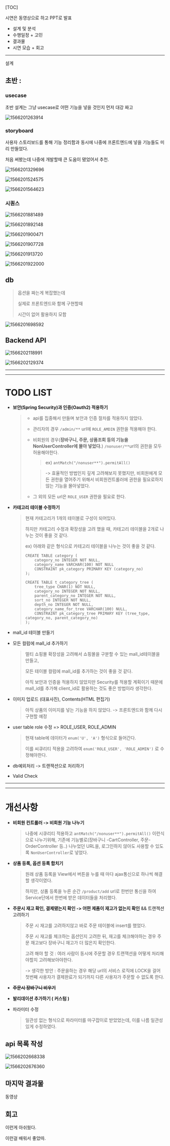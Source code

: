 [TOC]

시연은 동영상으로 하고 PPT로 발표

- 설계 및 분석
- 수행일정 + 고민
- 결과물
- 시연 모습 + 회고

---

설계 

## 초반 :

### usecase

초반 설계는 그냥 usecase로 어떤 기능을 넣을 것인지 먼저 대강 짜고

![1566201263914](assets/1566201263914.png)



### storyboard

사용자 스토리보드를 통해 기능 정리함과 동시에 나중에 프론트엔드에 넣을 기능들도 미리 만들었다.

처음 써봤는데 나중에 개발할때 큰 도움이 됐었어서 추천. 

![1566201329696](assets/1566201329696.png)

![1566201524575](assets/1566201524575.png)

![1566201564623](assets/1566201564623.png)

### 시퀀스

![1566201881489](assets/1566201881489.png)

![1566201892148](assets/1566201892148.png)

![1566201900471](assets/1566201900471.png)

![1566201907728](assets/1566201907728.png)

![1566201913720](assets/1566201913720.png)

![1566201922000](assets/1566201922000.png)





## db

> 옵션을 짜는게 복잡했는데 
>
> 실제로 프론트엔드와 함께 구현할때
>
> 시간이 없어 활용하지 모함

![1566201698592](assets/1566201698592.png)



## Backend API 

![1566202118991](assets/1566202118991.png)

![1566202129374](assets/1566202129374.png)







---

------

# TODO LIST

- **보안(Spring Security)과 인증(Oauth2) 적용하기**

  > - api를 집중해서 만들며 보안과 인증 절차를 적용하지 않았다.
  >
  > - 관리자의 경우 `/admin/**` url에 `ROLE_AMDIN` 권한을 적용해야 한다.
  >
  > - 비회원의 경우(**장바구니, 주문, 상품조회 등의 기능을 NonUserController에 몰아 넣었다.**) `/nonuser/**`url의 권한을 모두 허용해야한다.
  >
  >   > ex) `antMatch("/nonuser**").permitAll()`
  >
  >   > -> 효율적인 방법인지 깊게 고려해보지 못했지만, 비회원에게 모든 권한을 열어주기 위해서 비회원컨트롤러에 권한을 필요로하지 않는 기능을 몰아넣었다.
  >
  > - 그 외의 모든 url은 `ROLE_USER` 권한을 필요로 한다.

- **카테고리 테이블 수정하기**

  > 현재 카테고리가 1개의 테이블로 구성이 되어있다.
  >
  > 하지만 카테고리 수정과 확장성을 고려 했을 때, 카테고리 테이블을 2개로 나누는 것이 좋을 것 같다.
  >
  > ex) 아래와 같은 형식으로 카테고리 테이블을 나누는 것이 좋을 것 같다.
  >
  > ```
  > CREATE TABLE category (
  >     category_no INTEGER NOT NULL,
  >     category_name VARCHAR(100) NOT NULL
  >     CONSTRAINT pk_category PRIMARY KEY (category_no)
  > );
  > 
  > CREATE TABLE t_category_tree (
  >     tree_type CHAR(1) NOT NULL,
  >     category_no INTEGER NOT NULL,
  >     parent_category_no INTEGER NOT NULL,
  >     sort_no INTEGER NOT NULL,
  >     depth_no INTEGER NOT NULL,
  >     category_name_for_tree VARCHAR(100) NULL,
  >     CONSTRAINT pk_category_tree PRIMARY KEY (tree_type, category_no, parent_category_no)
  > );
  > ```

- mall_id 테이블 만들기

- 모든 컬럼에 mall_id 추가하기

  > 멀티 쇼핑몰 확장성을 고려해서 쇼핑몰을 구분할 수 있는 mall_id테이블을 만들고,
  >
  > 모든 테이블 컬럼에 mall_id를 추가하는 것이 좋을 것 같다.
  >
  > 아직 보안과 인증을 적용하지 않았지만 Security를 적용할 계획이기 때문에 mall_id를 추가해 client_id로 활용하는 것도 좋은 방법이라 생각한다.

- 이미지 업로드 (대표사진), Contents(HTML 편집기)

  > 아직 상품의 이미지를 넣는 기능을 하지 않았다. -> 프론트엔드와 함께 다시 구현할 예정

- user table role 수정 => ROLE_USER, ROLE_ADMIN

  > 현재 table에 데이터가 `enum('U', 'A')` 형식으로 들어간다.
  >
  > 이를 씨큐리티 적용을 고려하여 `enum('ROLE_USER', 'ROLE_ADMIN')` 로 수정해야한다.

- db예외처리 -> 트랜잭션으로 처리하기

- Valid Check

------

------

# 개선사항

- **비회원 컨트롤러 -> 비회원 기능 나누기**

  > 나중에 시큐리티 적용하고 `antMatch("/nonuser**").permitAll()` 이런식으로 나누기위해, 기존에 기능별로(장바구니 -CartController, 주문-OrderController 등..) 나누었던 URL을, 로그인하지 않아도 사용할 수 있도록 `NonUserController`로 넣었다.

- **상품 등록, 옵션 등록 합치기**

  > 원래 상품 등록을 View에서 버튼을 누를 때 마다 ajax통신으로 하나씩 해결할 생각이였다.
  >
  > 하지만, 상품 등록을 누른 순간 `/product/add` url로 한번만 통신을 하여 Service단에서 한번에 받은 데이터들을 처리했다.

- **주문시 재고 확인, 결제됐는지 확인 -> 어떤 제품이 재고가 없는지 확인** && 트랜젝션 고려하기

  > 주문 시 재고를 고려하지않고 바로 주문 테이블에 insert를 했었다.
  >
  > 주문 시 재고를 체크하는 옵션인지 고려한 뒤, 재고를 체크해야하는 경우 주문 재고보다 장바구니 재고가 더 많은지 확인한다.
  >
  > 고려 해야 할 것 : 여러 사람이 동시에 주문할 경우 트랜잭션을 어떻게 처리해야할지 고려해보아야한다.
  >
  > -> 생각한 방안 : 주문을하는 경우 해당 url의 서비스 로직에 LOCK을 걸어 첫번째 사용자가 결제완료가 되기까지 다른 사용자가 주문할 수 없도록 한다.

- ~~**주문시 장바구니 비우기**~~

- **발리데이션 추가하기 ( 커스텀 )**

- 파라미터 수정

  > 일관성 없는 형식으로 파라미터를 마구잡이로 받았었는데, 이를 나름 일관성 있게 수정하였다.



## api 목록 작성

![1566202668338](assets/1566202668338.png)

![1566202676360](assets/1566202676360.png)

## 마지막 결과물

동영상



## 회고

이런게 아쉬웠다.

이런걸 배워서 좋았따.

















